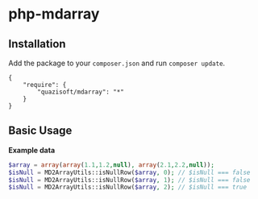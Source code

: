 php-mdarray
===========

Installation
------------

Add the package to your `composer.json` and run `composer update`.

    {
        "require": {
            "quazisoft/mdarray": "*"
        }
    }
    
    

## Basic Usage

**Example data**
```php
$array = array(array(1.1,1.2,null), array(2.1,2.2,null));
$isNull = MD2ArrayUtils::isNullRow($array, 0); // $isNull === false
$isNull = MD2ArrayUtils::isNullRow($array, 1); // $isNull === false
$isNull = MD2ArrayUtils::isNullRow($array, 2); // $isNull === true
```
